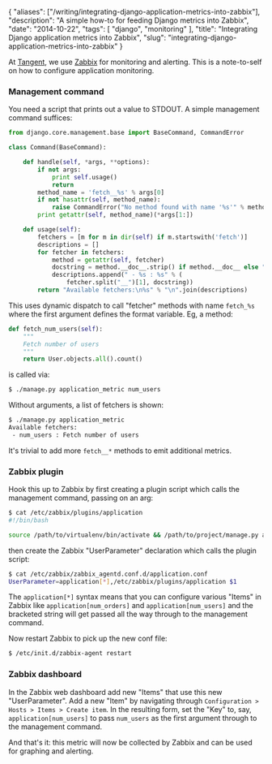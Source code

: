 {
    "aliases": ["/writing/integrating-django-application-metrics-into-zabbix"],
    "description": "A simple how-to for feeding Django metrics into Zabbix",
    "date": "2014-10-22",
    "tags": [
        "django",
        "monitoring"
    ],
    "title": "Integrating Django application metrics into Zabbix",
    "slug": "integrating-django-application-metrics-into-zabbix"
}

At [Tangent](http://www.tangentsnowball.com), we use
[Zabbix](http://www.zabbix.com/) for monitoring and alerting. This is a
note-to-self on how to configure application monitoring.

### Management command

You need a script that prints out a value to STDOUT. A simple management
command suffices:

``` python
from django.core.management.base import BaseCommand, CommandError

class Command(BaseCommand):

    def handle(self, *args, **options):
        if not args:
            print self.usage()
            return
        method_name = 'fetch__%s' % args[0]
        if not hasattr(self, method_name):
            raise CommandError("No method found with name '%s'" % method_name)
        print getattr(self, method_name)(*args[1:])

    def usage(self):
        fetchers = [m for m in dir(self) if m.startswith('fetch')]
        descriptions = []
        for fetcher in fetchers:
            method = getattr(self, fetcher)
            docstring = method.__doc__.strip() if method.__doc__ else "<no description>"
            descriptions.append(" - %s : %s" % (
                fetcher.split("__")[1], docstring))
        return "Available fetchers:\n%s" % "\n".join(descriptions)
```

This uses dynamic dispatch to call "fetcher" methods with name
`fetch_%s` where the first argument defines the format variable. Eg, a
method:

``` python
def fetch_num_users(self):
    """
    Fetch number of users
    """
    return User.objects.all().count()
```

is called via:

``` bash
$ ./manage.py application_metric num_users
```

Without arguments, a list of fetchers is shown:

``` bash
$ ./manage.py application_metric
Available fetchers:
 - num_users : Fetch number of users
```

It's trivial to add more `fetch__*` methods to emit additional metrics.

### Zabbix plugin

Hook this up to Zabbix by first creating a plugin script which calls the
management command, passing on an arg:

``` bash
$ cat /etc/zabbix/plugins/application
#!/bin/bash

source /path/to/virtualenv/bin/activate && /path/to/project/manage.py application_metric $1
```

then create the Zabbix "UserParameter" declaration which calls the
plugin script:

``` bash
$ cat /etc/zabbix/zabbix_agentd.conf.d/application.conf
UserParameter=application[*],/etc/zabbix/plugins/application $1
```

The `application[*]` syntax means that you can configure various "Items"
in Zabbix like `application[num_orders]` and `application[num_users]`
and the bracketed string will get passed all the way through to the
management command.

Now restart Zabbix to pick up the new conf file:

``` bash
$ /etc/init.d/zabbix-agent restart
```

### Zabbix dashboard

In the Zabbix web dashboard add new "Items" that use this new
"UserParameter". Add a new "Item" by navigating through
`Configuration > Hosts > Items > Create item`. In the resulting form,
set the "Key" to, say, `application[num_users]` to pass `num_users` as
the first argument through to the management command.

And that's it: this metric will now be collected by Zabbix and can be
used for graphing and alerting.
